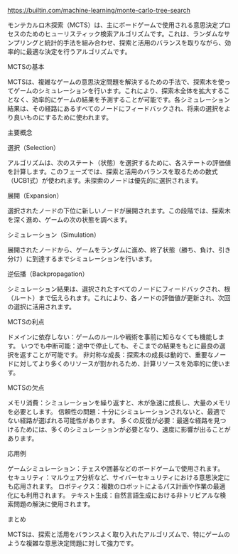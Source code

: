 https://builtin.com/machine-learning/monte-carlo-tree-search

モンテカルロ木探索（MCTS）は、主にボードゲームで使用される意思決定プロセスのためのヒューリスティック検索アルゴリズムです。これは、ランダムなサンプリングと統計的手法を組み合わせ、探索と活用のバランスを取りながら、効率的に最適な決定を行うアルゴリズムです。

MCTSの基本

MCTSは、複雑なゲームの意思決定問題を解決するための手法で、探索木を使ってゲームのシミュレーションを行います。これにより、探索木全体を拡大することなく、効率的にゲームの結果を予測することが可能です。各シミュレーション結果は、その経路にあるすべてのノードにフィードバックされ、将来の選択をより良いものにするために使われます。

主要概念

選択（Selection）

アルゴリズムは、次のステート（状態）を選択するために、各ステートの評価値を計算します。このフェーズでは、探索と活用のバランスを取るための数式（UCB1式）が使われます。未探索のノードは優先的に選択されます。

展開（Expansion）

選択されたノードの下位に新しいノードが展開されます。この段階では、探索木を深く進め、ゲームの次の状態を調べます。

シミュレーション（Simulation）

展開されたノードから、ゲームをランダムに進め、終了状態（勝ち、負け、引き分け）に到達するまでシミュレーションを行います。

逆伝播（Backpropagation）

シミュレーション結果は、選択されたすべてのノードにフィードバックされ、根（ルート）まで伝えられます。これにより、各ノードの評価値が更新され、次回の選択に活用されます。

MCTSの利点

    
ドメインに依存しない：ゲームのルールや戦術を事前に知らなくても機能します。
いつでも中断可能：途中で停止しても、そこまでの結果をもとに最良の選択を返すことが可能です。
非対称な成長：探索木の成長は動的で、重要なノードに対してより多くのリソースが割かれるため、計算リソースを効率的に使います。

MCTSの欠点

    
メモリ消費：シミュレーションを繰り返すと、木が急速に成長し、大量のメモリを必要とします。
信頼性の問題：十分にシミュレーションされないと、最適でない経路が選ばれる可能性があります。
多くの反復が必要：最適な経路を見つけるためには、多くのシミュレーションが必要となり、速度に影響が出ることがあります。

応用例

    
ゲームシミュレーション：チェスや囲碁などのボードゲームで使用されます。
セキュリティ：マルウェア分析など、サイバーセキュリティにおける意思決定にも応用されます。
ロボティクス：複数のロボットによるパス計画や作業の最適化にも利用されます。
テキスト生成：自然言語生成における非トリビアルな検索問題の解決に使用されます。

まとめ

MCTSは、探索と活用をバランスよく取り入れたアルゴリズムで、特にゲームのような複雑な意思決定問題に対して強力です。